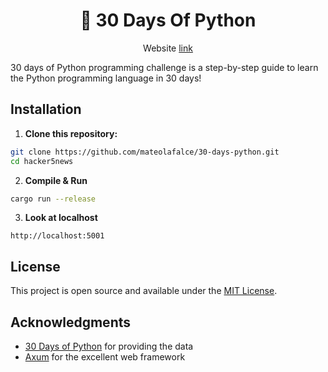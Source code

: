 <div align="center">

# 🐍 30 Days Of Python

Website [link](https://30-days-python.duckdns.org/)

</div>

30 days of Python programming challenge is a step-by-step guide to learn the Python programming language in 30 days!

## Installation

1. **Clone this repository:**

```bash
git clone https://github.com/mateolafalce/30-days-python.git
cd hacker5news
```

2. **Compile & Run**

```bash
cargo run --release
```

3. **Look at localhost**

```
http://localhost:5001
```

## License

This project is open source and available under the [MIT License](LICENSE).

## Acknowledgments

- [30 Days of Python](https://github.com/Asabeneh/30-Days-Of-Python) for providing the data
- [Axum](https://github.com/tokio-rs/axum) for the excellent web framework
